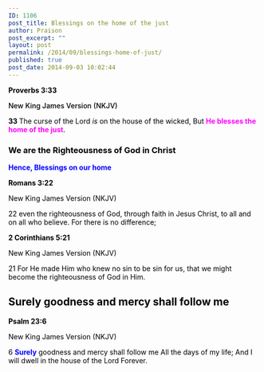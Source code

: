 ```yaml
---
ID: 1106
post_title: Blessings on the home of the just
author: Praison
post_excerpt: ""
layout: post
permalink: /2014/09/blessings-home-of-just/
published: true
post_date: 2014-09-03 10:02:44
---
```

<p class="passage-display" style="font-weight: 500; color: #000000;"><strong><span class="passage-display-bcv">Proverbs 3:33</span></strong></p>
<p class="passage-display" style="font-weight: 500; color: #000000;"><span class="passage-display-version">New King James Version (NKJV)</span></p>

<div class="poetry" style="color: #000000;">
<p class="line"><span id="en-NKJV-16489" class="text Prov-3-33"><span class="versenum" style="font-weight: bold;">33 </span>The curse of the <span class="small-caps">Lord</span> <i>is</i> on the house of the wicked,</span> <span class="text Prov-3-33">But <span style="color: #ff00ff;"><strong>He blesses the home of the just</strong></span>.</span></p>

<h3 class="line">We are the Righteousness of God in Christ</h3>
<span style="color: #0000ff;"><strong>Hence, Blessings on our home</strong></span>

<strong>Romans 3:22</strong>

New King James Version (NKJV)

22 even the righteousness of God, through faith in Jesus Christ, to all and on all who believe. For there is no difference;

<strong>2 Corinthians 5:21</strong>

New King James Version (NKJV)

21 For He made Him who knew no sin to be sin for us, that we might become the righteousness of God in Him.
<h2>Surely goodness and mercy shall follow me</h2>
<strong>Psalm 23:6</strong>

New King James Version (NKJV)

6 <span style="color: #0000ff;"><strong>Surely</strong></span> goodness and mercy shall follow me All the days of my life; And I will dwell in the house of the Lord Forever.

</div>